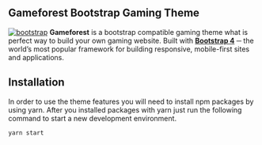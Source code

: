 ## Gameforest Bootstrap Gaming Theme
[![bootstrap](https://img.shields.io/badge/bootstrap-4.1.3-blue.svg?longCache=true&style=flat-square)](https://github.com/twbs/bootstrap)
**Gameforest** is a bootstrap compatible gaming theme what is perfect way to build your own gaming website. Built with **[Bootstrap 4](https://github.com/twbs/bootstrap)**  ─ the world’s most popular framework for building responsive, mobile-first sites and applications.

## Installation
In order to use the theme features you will need to install npm packages by using yarn. After you installed packages with yarn just run the following command to start a new development environment.
```
yarn start
```
